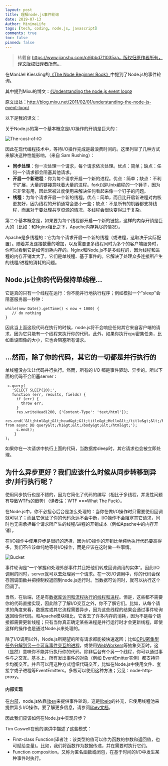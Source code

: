 ```yaml
---
layout: post
title: 理解node.js事件轮询
date: 2019-07-13
Author: MinimaLife
tags: [tech, coding, node.js, javascript]
comments: true
toc: false
pinned: false
---
```

> 转载自 https://www.jianshu.com/p/6bbd7f1035aa，版权归原作者所有，译文版权归译者所有。

在ManUel Kiessling的[《The Node Beginner Book》](https://link.jianshu.com/?t=http%3A%2F%2Fwww.nodebeginner.org%2Findex-zh-cn.html)中提到了Node.js的事件轮询。
<!-- more -->
其中提到Mixu的博文：[《Understanding the node.js event loop》](https://link.jianshu.com/?t=http%3A%2F%2Fblog.mixu.net%2F2011%2F02%2F01%2Funderstanding-the-node-js-event-loop%2F)

原文出处：http://blog.mixu.net/2011/02/01/understanding-the-node-js-event-loop/

以下是我的译文：

关于Node.js的第一个基本概念是I/O操作的开销是巨大的：

![The-cost-of-IO](https://upload-images.jianshu.io/upload_images/18649475-483abdb4814cdcdb.png?imageMogr2/auto-orient/strip%7CimageView2/2/w/1240)

因此在现代编程技术中，等待I/O操作完成是最浪费时间的。这里列举了几种方式来解决这种性能影响，（来自 Sam Rushing）：
* **同步处理**：你一次处理一个请求，每个请求依次处理。优点：简单；缺点：任何一个请求都会阻塞其他请求。
* **开启一个新进程**：你为每个请求开启一个新的进程。优点：简单；缺点：不利于扩展，大量的链接意味着大量的进程。fork()是Unix编程的一个锤子，因为它非常有用，因此常被过度使用来解决任何看起来像一个钉子的问题。
* **线程**：为每个请求开启一个新的线程。优点：简单，而且比开启新进程对内核更友好，因为线程的开销通常会更小一些；缺点：不是所有的机器都支持线程，而且对于要处理共享资源的情况，多线程会很快变得过于复杂。

第二个基本概念是，如果要为每个线程都开启一个新的链接，这样的内存开销是巨大的（比如：和Nginx相比之下，Apache内存耗尽的情况）。

Apache是多线程的：它为每个请求开启一个新的线程（或进程，这取决于实际配置）。随着并发连接数量的增加，以及需要更多线程同时为多个的客户端服务时，你可以看到它是如何消耗内存的。Nginx和Node.js不是多线程的，因为线程和进程的内存开销太大了。它们是单线程、基于事件的。它解决了处理众多连接所产生的线程/进程的消耗的问题。

## Node.js让你的代码保持单线程...

它是真的只有一个线程在运行：你不能并行地执行程序；例如模拟一个"sleep"会阻塞服务器一秒钟：

``` es6
while(new Date().getTime() < now + 1000) {  
   // do nothing  
}
```

因此当上面这段代码在执行的时候，node.js将不会响应任何其它来自客户端的请求，因为它只能有一个线程来执行你的代码。此外，如果你执行cpu密集任务，比如重设图像的大小，它也会阻塞所有请求。

## ...然而，除了你的代码，其它的一切都是并行执行的

单线程没办法让代码并行执行。然而，所有的 I/O 都是事件驱动、异步的。所以下面的代码不会阻塞server：

``` es6
 c.query(
   'SELECT SLEEP(20);',
   function (err, results, fields) {
     if (err) {
       throw err;
     }
     res.writeHead(200, {'Content-Type': 'text/html'});
     res.end('&lt;html&gt;&lt;head&gt;&lt;title&gt;Hello&lt;/title&gt;&lt;/head&gt;&lt;body&gt;&lt;h1&gt;Return from async DB query&lt;/h1&gt;&lt;/body&gt;&lt;/html&gt;');
     c.end();
    }
);
```

如果你在一次请求中执行上面的代码，当数据库sleep时，其它请求也会被立即处理。

## 为什么异步更好？我们应该什么时候从同步转移到异步/并行执行呢？

使用同步执行也是不错的，因为它简化了代码的编写（相比于多线程，并发性问题有导致WTFs的趋势）（译者注：WTF ===What The Fuck）。

在Node.js中，你不必担心后台是怎么处理的：当你在做I/O操作时只需要使用回调就可以了；而且它保证了你的代码永远不会中断，I/O操作不会阻塞其它请求，同时也无需承担每个请求所产生的线程/进程的开销成本（例如Apache中的内存开销）。

在I/O操作中使用异步是很好的选择，因为I/O操作的开销比单纯地执行代码要高得多，我们不应该单纯地等待I/O操作，而是应该在这时做一些事情。

![Bucket](https://upload-images.jianshu.io/upload_images/18649475-579c1469cb98e6a8.gif?imageMogr2/auto-orient/strip)

事件轮询是“一个掌握和处理外部事件并且把他们转成回调调用的实体”。因此I/O调用的同时，server就可以去处理另一个请求。在一次I/O调用中，你的代码会保存回调函数并把控制权返回到node.js运行时。当数据可访问时，就可以执行这个回调了。

当然，在后端，还是有[数据库访问和流程执行的线程和进程](https://link.jianshu.com/?t=https%3A%2F%2Fstackoverflow.com%2Fquestions%2F3629784%2Fhow-is-node-js-inherently-faster-when-it-still-relies-on-threads-internally)。但是，这些都不需要你的代码直接实现，因此除了了解I/O交互之外，你不了解它们。比如，从每个请求的角度来看，数据库或其它流程需要异步，因为这些线程的结果会通过事件轮询返回给你代码。和Apache模块相比，它省去了许多内存的消耗，因为不是每个链接都需要更新线程；只有当你真正确定某些进程是并行运行时才会更新线程，即使这样的操作也是通过Node.js来处理的。

除了I/O调用以外，Node.js所期望的所有请求都能被快速返回；比如[CPU密集型任务分解到另一个可与事件交互的进程](https://link.jianshu.com/?t=https%3A%2F%2Fstackoverflow.com%2Fquestions%2F3491811%2Fnode-js-and-cpu-intensive-requests)，或使用[WebWorkers](https://link.jianshu.com/?t=https%3A%2F%2Fblog.std.in%2F2010%2F07%2F08%2Fnodejs-webworker-design%2F)等抽象交互时。这（显然）意味你不能并行执行你的代码，除非后台有个另一个线程，你可以通过事件与之交互。基本上，所有发出事件的对象（例如 EventEmitter实例）都支持异步均衡交互。并且可以用这种方式组织代码交互，比如在Node.js中使用文件、套接字或子进程等EventEmitters。多核可以使用这种方法；另见：node-http-proxy。

#### 内部实现

在[内部](https://link.jianshu.com/?t=https%3A%2F%2Fgithub.com%2Fnodejs%2Fnode-v0.x-archive%2Ftree%2Fmaster%2Fdeps)，node.js依靠[libev](https://link.jianshu.com/?t=http%3A%2F%2Fsoftware.schmorp.de%2Fpkg%2Flibev.html)来提供事件轮询，这是[libeio](https://link.jianshu.com/?t=http%3A%2F%2Fsoftware.schmorp.de%2Fpkg%2Flibeio.html)的补充，它使用线程池来提供异步I/O操作。要了解更多信息，请参阅[libev文档](https://link.jianshu.com/?t=http%3A%2F%2Fpod.tst.eu%2Fhttp%3A%2F%2Fcvs.schmorp.de%2Flibev%2Fev.pod)。

因此我们应该如何在Node.js中实现异步？

Tim Caswell在他的演讲中描述了这些模式：
* First-class Function(译者注：该类型的值可以作为函数的参数和返回值，也可赋给变量)。比如，我们将函数作为数据传递，并在需要时执行它们。
* Function composition。又称为匿名函数或闭包，在基于时间的I/O中发生某种事件时执行。
